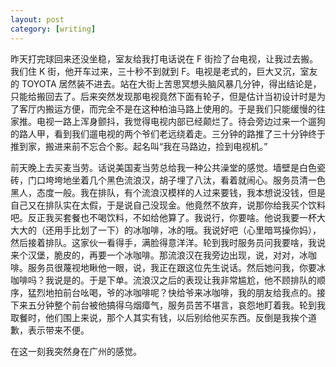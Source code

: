 ```yaml
---
layout: post
category: [writing]
---
```


昨天打完球回来还没坐稳，室友给我打电话说在 F 街捡了台电视，让我过去搬。我们住 K 街，他开车过来，三十秒不到就到 F。电视是老式的，巨大又沉，室友的 TOYOTA 居然装不进去。站在大街上苦思冥想头脑风暴几分钟，得出结论是，只能给搬回去了。后来突然发现那电视竟然下面有轮子，但是估计当初设计时是为了客厅内搬运方便，而完全不是在这种柏油马路上使用的。于是我们只能缓慢的往家推。电视一路上浑身颤抖，我觉得电视内部已经颠烂了。待会旁边过来一个遛狗的路人甲，看到我们遛电视的两个爷们老远绕着走。三分钟的路推了三十分钟终于推到家，搬进来前不忘合个影。起名叫“我在马路边，捡到电视机。”

前天晚上去买麦当劳。话说美国麦当劳总给我一种公共澡堂的感觉。墙壁是白色瓷砖，门口垮垮地坐着几个黑色流浪汉，胡子埋了八汰，看着就闹心。服务员清一色黑人，态度一般。我在排队，有个流浪汉模样的人过来要钱，我本想说没钱，但是自己又在排队实在太假，于是说自己没现金。他竟然不放弃，说那你给我买个饮料吧。反正我买套餐也不喝饮料，不如给他算了。我说行，你要啥。他说我要一杯大大大的（还用手比划了一下）的冰咖啡，冰的哦。我说好吧（心里暗骂操你妈），然后接着排队。这家伙一看得手，满脸得意洋洋。轮到我时服务员问我要啥，我说来个汉堡，脆皮的，再要一个冰咖啡。那流浪汉在我旁边出现，说，对对，冰咖啡。服务员很蔑视地瞅他一眼，说，我正在跟这位先生说话。然后她问我，你要冰咖啡吗？我说是的。于是下单。流浪汉之后的表现让我非常尴尬，他不顾排队的顺序，猛烈地拍前台吆喝，爷的冰咖啡呢？快给爷来冰咖啡，我的朋友给我点的。接下来五分钟整个前台被他搞得乌烟瘴气，服务员苦不堪言，哀怨地盯着我。轮到我取餐时，他们围上来说，那个人其实有钱，以后别给他买东西。反倒是我挨个道歉，表示带来不便。

在这一刻我突然身在广州的感觉。
